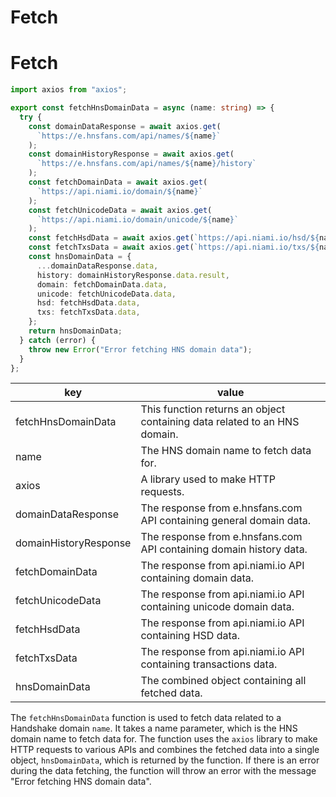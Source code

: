 # Fetch

# Fetch

```typescript
import axios from "axios";

export const fetchHnsDomainData = async (name: string) => {
  try {
    const domainDataResponse = await axios.get(
      `https://e.hnsfans.com/api/names/${name}`
    );
    const domainHistoryResponse = await axios.get(
      `https://e.hnsfans.com/api/names/${name}/history`
    );
    const fetchDomainData = await axios.get(
      `https://api.niami.io/domain/${name}`
    );
    const fetchUnicodeData = await axios.get(
      `https://api.niami.io/domain/unicode/${name}`
    );
    const fetchHsdData = await axios.get(`https://api.niami.io/hsd/${name}`);
    const fetchTxsData = await axios.get(`https://api.niami.io/txs/${name}`);
    const hnsDomainData = {
      ...domainDataResponse.data,
      history: domainHistoryResponse.data.result,
      domain: fetchDomainData.data,
      unicode: fetchUnicodeData.data,
      hsd: fetchHsdData.data,
      txs: fetchTxsData.data,
    };
    return hnsDomainData;
  } catch (error) {
    throw new Error("Error fetching HNS domain data");
  }
};
```

key | value
---|---
fetchHnsDomainData | This function returns an object containing data related to an HNS domain.
name | The HNS domain name to fetch data for.
axios | A library used to make HTTP requests.
domainDataResponse | The response from e.hnsfans.com API containing general domain data.
domainHistoryResponse | The response from e.hnsfans.com API containing domain history data.
fetchDomainData | The response from api.niami.io API containing domain data.
fetchUnicodeData | The response from api.niami.io API containing unicode domain data.
fetchHsdData | The response from api.niami.io API containing HSD data.
fetchTxsData | The response from api.niami.io API containing transactions data.
hnsDomainData | The combined object containing all fetched data.

The `fetchHnsDomainData` function is used to fetch data related to a Handshake domain `name`. It takes a name parameter, which is the HNS domain name to fetch data for. The function uses the `axios` library to make HTTP requests to various APIs and combines the fetched data into a single object, `hnsDomainData`, which is returned by the function. If there is an error during the data fetching, the function will throw an error with the message "Error fetching HNS domain data".